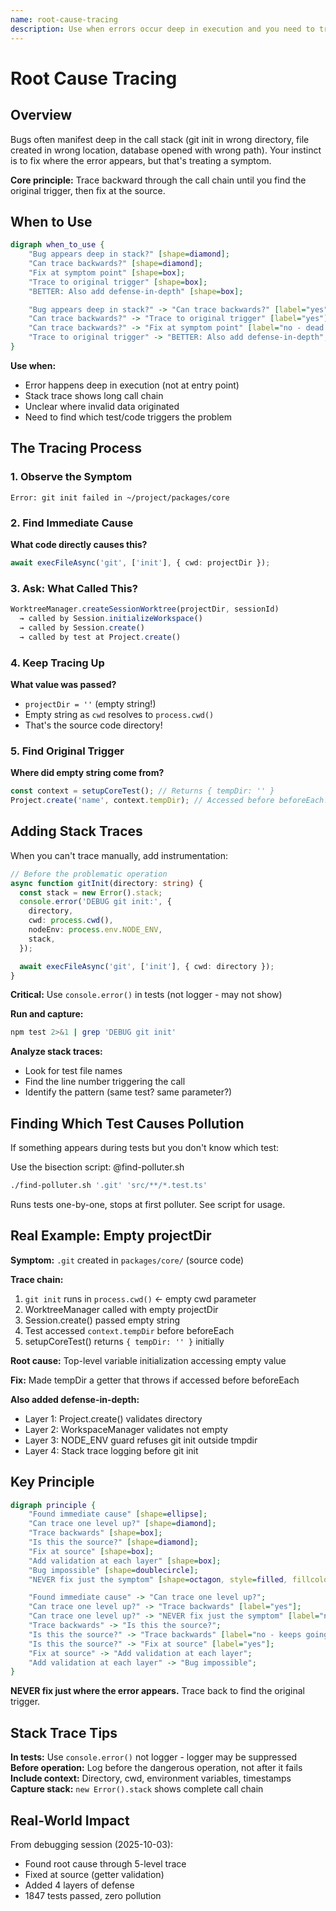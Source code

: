 ```yaml
---
name: root-cause-tracing
description: Use when errors occur deep in execution and you need to trace back to find the original trigger - systematically traces bugs backward through call stack, adding instrumentation when needed, to identify source of invalid data or incorrect behavior
---
```


# Root Cause Tracing

## Overview

Bugs often manifest deep in the call stack (git init in wrong directory, file created in wrong location, database opened with wrong path). Your instinct is to fix where the error appears, but that's treating a symptom.

**Core principle:** Trace backward through the call chain until you find the original trigger, then fix at the source.

## When to Use

```dot
digraph when_to_use {
    "Bug appears deep in stack?" [shape=diamond];
    "Can trace backwards?" [shape=diamond];
    "Fix at symptom point" [shape=box];
    "Trace to original trigger" [shape=box];
    "BETTER: Also add defense-in-depth" [shape=box];

    "Bug appears deep in stack?" -> "Can trace backwards?" [label="yes"];
    "Can trace backwards?" -> "Trace to original trigger" [label="yes"];
    "Can trace backwards?" -> "Fix at symptom point" [label="no - dead end"];
    "Trace to original trigger" -> "BETTER: Also add defense-in-depth";
}
```

**Use when:**
- Error happens deep in execution (not at entry point)
- Stack trace shows long call chain
- Unclear where invalid data originated
- Need to find which test/code triggers the problem

## The Tracing Process

### 1. Observe the Symptom
```
Error: git init failed in ~/project/packages/core
```

### 2. Find Immediate Cause
**What code directly causes this?**
```typescript
await execFileAsync('git', ['init'], { cwd: projectDir });
```

### 3. Ask: What Called This?
```typescript
WorktreeManager.createSessionWorktree(projectDir, sessionId)
  → called by Session.initializeWorkspace()
  → called by Session.create()
  → called by test at Project.create()
```

### 4. Keep Tracing Up
**What value was passed?**
- `projectDir = ''` (empty string!)
- Empty string as `cwd` resolves to `process.cwd()`
- That's the source code directory!

### 5. Find Original Trigger
**Where did empty string come from?**
```typescript
const context = setupCoreTest(); // Returns { tempDir: '' }
Project.create('name', context.tempDir); // Accessed before beforeEach!
```

## Adding Stack Traces

When you can't trace manually, add instrumentation:

```typescript
// Before the problematic operation
async function gitInit(directory: string) {
  const stack = new Error().stack;
  console.error('DEBUG git init:', {
    directory,
    cwd: process.cwd(),
    nodeEnv: process.env.NODE_ENV,
    stack,
  });

  await execFileAsync('git', ['init'], { cwd: directory });
}
```

**Critical:** Use `console.error()` in tests (not logger - may not show)

**Run and capture:**
```bash
npm test 2>&1 | grep 'DEBUG git init'
```

**Analyze stack traces:**
- Look for test file names
- Find the line number triggering the call
- Identify the pattern (same test? same parameter?)

## Finding Which Test Causes Pollution

If something appears during tests but you don't know which test:

Use the bisection script: @find-polluter.sh

```bash
./find-polluter.sh '.git' 'src/**/*.test.ts'
```

Runs tests one-by-one, stops at first polluter. See script for usage.

## Real Example: Empty projectDir

**Symptom:** `.git` created in `packages/core/` (source code)

**Trace chain:**
1. `git init` runs in `process.cwd()` ← empty cwd parameter
2. WorktreeManager called with empty projectDir
3. Session.create() passed empty string
4. Test accessed `context.tempDir` before beforeEach
5. setupCoreTest() returns `{ tempDir: '' }` initially

**Root cause:** Top-level variable initialization accessing empty value

**Fix:** Made tempDir a getter that throws if accessed before beforeEach

**Also added defense-in-depth:**
- Layer 1: Project.create() validates directory
- Layer 2: WorkspaceManager validates not empty
- Layer 3: NODE_ENV guard refuses git init outside tmpdir
- Layer 4: Stack trace logging before git init

## Key Principle

```dot
digraph principle {
    "Found immediate cause" [shape=ellipse];
    "Can trace one level up?" [shape=diamond];
    "Trace backwards" [shape=box];
    "Is this the source?" [shape=diamond];
    "Fix at source" [shape=box];
    "Add validation at each layer" [shape=box];
    "Bug impossible" [shape=doublecircle];
    "NEVER fix just the symptom" [shape=octagon, style=filled, fillcolor=red, fontcolor=white];

    "Found immediate cause" -> "Can trace one level up?";
    "Can trace one level up?" -> "Trace backwards" [label="yes"];
    "Can trace one level up?" -> "NEVER fix just the symptom" [label="no"];
    "Trace backwards" -> "Is this the source?";
    "Is this the source?" -> "Trace backwards" [label="no - keeps going"];
    "Is this the source?" -> "Fix at source" [label="yes"];
    "Fix at source" -> "Add validation at each layer";
    "Add validation at each layer" -> "Bug impossible";
}
```

**NEVER fix just where the error appears.** Trace back to find the original trigger.

## Stack Trace Tips

**In tests:** Use `console.error()` not logger - logger may be suppressed
**Before operation:** Log before the dangerous operation, not after it fails
**Include context:** Directory, cwd, environment variables, timestamps
**Capture stack:** `new Error().stack` shows complete call chain

## Real-World Impact

From debugging session (2025-10-03):
- Found root cause through 5-level trace
- Fixed at source (getter validation)
- Added 4 layers of defense
- 1847 tests passed, zero pollution
